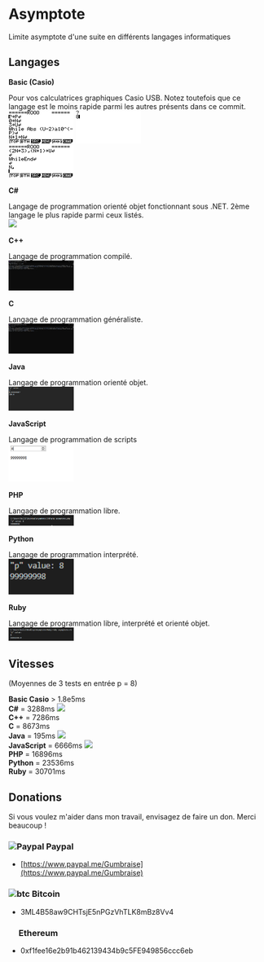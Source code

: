 # Asymptote
Limite asymptote d'une suite en différents langages informatiques

## Langages

**Basic (Casio)**

Pour vos calculatrices graphiques Casio USB. Notez toutefois que ce langage est le moins rapide parmi les autres présents dans ce commit.<br>
<img src="Basic (Casio)\Image1.bmp" width="128px"> <img src="Basic (Casio)\Image3.bmp" width="128px"><br>
<img src="Basic (Casio)\Image2.bmp" width="128px">

**C#**

Langage de programmation orienté objet fonctionnant sous .NET. 2ème langage le plus rapide parmi ceux listés.<br>
<img src="C#\Capture.PNG" width="128px">

**C++**

Langage de programmation compilé.<br>
<img src="C++\Capture.PNG" width="128px">

**C**

Langage de programmation généraliste.<br>
<img src="C\Capture.PNG" width="128px">

**Java**

Langage de programmation orienté objet.<br>
<img src="Java\Capture.PNG" width="128px">

**JavaScript**

Langage de programmation de scripts<br>
<img src="JavaScript\Capture.PNG" width="128px">

**PHP**

Langage de programmation libre.<br>
<img src="PHP\Capture.PNG" width="128px">

**Python**

Langage de programmation interprété.<br>
<img src="Python\Capture.PNG" width="128px">

**Ruby**

Langage de programmation libre, interprété et orienté objet.<br>
<img src="Ruby\Capture.PNG" width="128px">

## Vitesses

(Moyennes de 3 tests en entrée p = 8)

**Basic Casio** > 1.8e5ms<br>
**C#** = 3288ms <img src="http://icons.iconarchive.com/icons/fatcow/farm-fresh/16/crown-silver-icon.png"><br>
**C++** = 7286ms<br>
**C** = 8673ms<br>
**Java** = 195ms <img src="http://icons.iconarchive.com/icons/fatcow/farm-fresh/16/crown-gold-icon.png"><br>
**JavaScript** = 6666ms <img src="http://icons.iconarchive.com/icons/fatcow/farm-fresh/16/crown-bronze-icon.png"><br>
**PHP** = 16896ms<br>
**Python** = 23536ms<br>
**Ruby** = 30701ms

## Donations

Si vous voulez m'aider dans mon travail, envisagez de faire un don. Merci beaucoup !

### ![Paypal](https://raw.githubusercontent.com/reek/anti-adblock-killer/gh-pages/images/paypal.png) Paypal

- [https://www.paypal.me/Gumbraise](https://www.paypal.me/Gumbraise)

### ![btc](https://raw.githubusercontent.com/reek/anti-adblock-killer/gh-pages/images/bitcoin.png) Bitcoin

- 3ML4B58aw9CHTsjE5nPGzVhTLK8mBz8Vv4

### <img src="https://www.logolynx.com/images/logolynx/b0/b0839301e62a21664ea82d24ab1a0414.png" width="16" height="16" /> Ethereum

- 0xf1fee16e2b91b462139434b9c5FE949856ccc6eb
